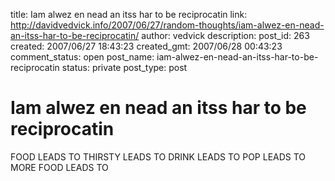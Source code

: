 title: Iam alwez en nead  an itss har to be reciprocatin
link: http://davidvedvick.info/2007/06/27/random-thoughts/iam-alwez-en-nead-an-itss-har-to-be-reciprocatin/
author: vedvick
description: 
post_id: 263
created: 2007/06/27 18:43:23
created_gmt: 2007/06/28 00:43:23
comment_status: open
post_name: iam-alwez-en-nead-an-itss-har-to-be-reciprocatin
status: private
post_type: post

# Iam alwez en nead  an itss har to be reciprocatin

FOOD LEADS TO THIRSTY LEADS TO DRINK LEADS TO POP LEADS TO MORE FOOD LEADS TO